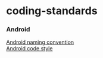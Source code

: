 # coding-standards

### Android
[Android naming convention](android/naming-convention.md)  
[Android code style](android/code-style.md)  